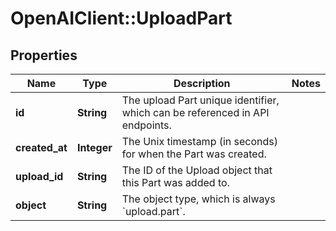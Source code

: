# OpenAIClient::UploadPart

## Properties
Name | Type | Description | Notes
------------ | ------------- | ------------- | -------------
**id** | **String** | The upload Part unique identifier, which can be referenced in API endpoints. | 
**created_at** | **Integer** | The Unix timestamp (in seconds) for when the Part was created. | 
**upload_id** | **String** | The ID of the Upload object that this Part was added to. | 
**object** | **String** | The object type, which is always &#x60;upload.part&#x60;. | 

